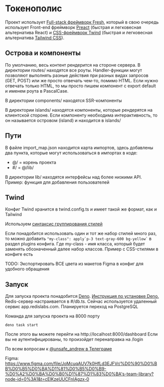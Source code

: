 # Токенополис

Проект использует [Full-stack фреймворк Fresh](https://fresh.deno.dev/), который в свою очередь использует Front-end фреймворк [Preact](https://preactjs.com/) (быстрая и
легковесная альтернатива React) и [CSS-фреймворк Twind](https://twind.style/) (быстрая и легковесная альтернатива [Tailwind CSS](https://tailwindcss.com/)).

## Острова и компоненты

По умолчанию, весь контент рендерится на стороне сервера. В директории routes/ находятся все роуты. Handler-функции могут позволяют выполнять разные действия при разных видах
запросов (GET, POST) или же просто отвечать чем-то, помимо HTML. Если нужно отвечать только HTML, то мы просто пишем компонент с export default и именем роута в PascalCase.

В директории components/ находятся SSR-компоненты

В директории islands/ находятся компоненты, которые рендерятся на клиентской стороне. Если компоненту необходима интерактивность, то он называется островом (island) и находится в
islands/

## Пути

В файле import_map.json находится карта импортов, здесь добавлены два пункта, которые могут использоваться в импортах в коде:

- @/ = корень проекта
- #/ = @/lib/

В директории lib/ находятся интерфейсы над более низкими API. Пример: функция для добавления пользователей

## Twind

Конфиг Twind хранится в twind.config.ts и имеет такой же формат, как и Tailwind

Используем [синтаксис группирования стилей](https://twind.style/grouping-syntax)

Если понадобится использовать один и тот же набор стилей много раз, то можно добавить `` "my-class": apply`p-3 text-gray-600 bg-yellow` `` в раздел plugins конфига. Где my-class -
имя класса, который будет заменять обозначенный далее набор классов. Пример с CSS-стилями в конфиге есть

TODO: Экспортировать ВСЕ цвета из макетов Figma в конфиг для удобного обращения

## Запуск

Для запуска проекта понадобится [Deno](https://deno.land/). [Инструкция по установке Deno.](https://deno.land/manual@v1.30.3/getting_started/installation) Redis-сервер
настраивается в #/db.ts. Сейчас используется удаленный сервис app.redislabs.com. Планируется переход на PostgreSQL

Команда для запуска проекта на 8000 порту

```
deno task start
```

После этого вы можете перейти на http://localhost:8000/dashboard Если вы не аутентифицированы, то произойдет перенаправка на /login

По всем вопросам к [@unsafe_andrew в Телеграме](https://t.me/unsafe_andrew)

Figma:
https://www.figma.com/file/JoMcuqAUV7k0HfLd3EJFVr/%D0%90%D0%BB%D0%B5%D0%BA%D1%81%D0%B5%D0%B9-%D0%A2%D0%BA%D0%B0%D1%87%D1%83%D0%BA's-team-library?node-id=0%3A1&t=cElKzeUUCFnIAgzx-0

